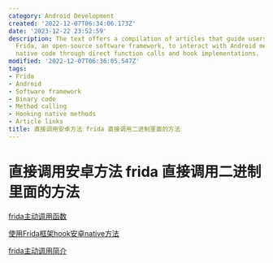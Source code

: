 ```yaml
---
category: Android Development
created: '2022-12-07T06:34:06.173Z'
date: '2023-12-22 23:52:59'
description: The text offers a compilation of articles that guide users on utilizing
  Frida, an open-source software framework, to interact with Android methods and modify
  native code through direct function calls and hook implementations.
modified: '2022-12-07T06:36:05.547Z'
tags:
- Frida
- Android
- Software framework
- Binary code
- Method calling
- Hooking native methods
- Article links
title: 直接调用安卓方法 frida 直接调用二进制里面的方法
---
```


# 直接调用安卓方法 frida 直接调用二进制里面的方法

[frida主动调用函数](http://t.zoukankan.com/shlyd-p-14726850.html)

[使用Frida框架hook安卓native方法](https://blog.wuhao13.xin/1540.html)

[frida主动调用简介](http://www.mchz.com.cn/cn/service/Safety-Lab/info_26_itemid_5132.html)

